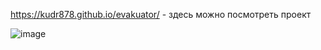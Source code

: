 https://kudr878.github.io/evakuator/ - здесь можно посмотреть проект

![image](https://github.com/user-attachments/assets/319fbcda-ca02-43aa-9dd9-7fea9f970b44)
